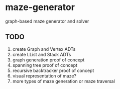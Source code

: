 # maze-generator
graph-based maze generator and solver
## TODO
1. create Graph and Vertex ADTs
2. create LList and Stack ADTs
3. graph generation proof of concept
4. spanning tree proof of concept
5. recursive backtracker proof of concept
6. visual representation of maze?
7. more types of maze generation or maze traversal
